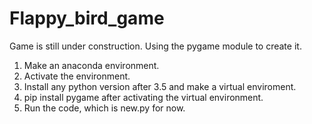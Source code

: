 # Flappy_bird_game
Game is still under construction. Using the pygame module to create it.


1. Make an anaconda environment.
2. Activate the environment.
3. Install any python version after 3.5 and make a virtual enviroment.
4. pip install pygame after activating the virtual environment.
5. Run the code, which is new.py for now.
